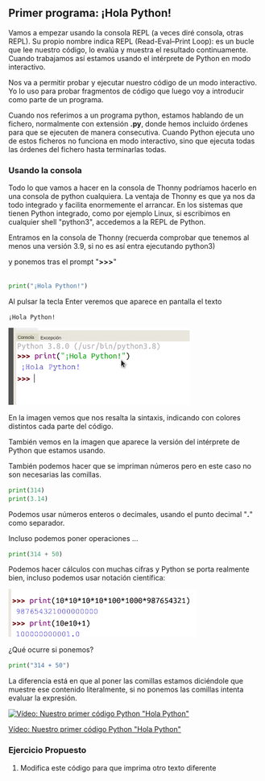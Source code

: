 ## Primer programa: ¡Hola Python!

Vamos a empezar usando la consola REPL (a veces diré consola, otras REPL). Su propio nombre indica REPL (Read-Eval–Print Loop): es un bucle que lee nuestro código, lo evalúa y muestra el resultado continuamente. Cuando trabajamos así estamos usando el intérprete de Python en modo interactivo.

Nos va a permitir probar y ejecutar nuestro código de un modo interactivo. Yo lo uso para probar fragmentos de código que luego voy a introducir como parte de un programa.

Cuando nos referimos a un programa python, estamos hablando de un fichero, normalmente con extensión **.py**, donde hemos incluido órdenes para que se ejecuten de manera consecutiva. Cuando Python ejecuta uno de estos ficheros no funciona en modo interactivo, sino que ejecuta todas las órdenes del fichero hasta terminarlas todas.

### Usando la consola

Todo lo que vamos a hacer en la consola de Thonny podríamos hacerlo en una consola de python cualquiera. La ventaja de Thonny es que ya nos da todo integrado y facilita enormemente el arrancar. En los sistemas que tienen Python integrado, como por ejemplo Linux, si escribimos en cualquier shell "python3", accedemos a la REPL de Python.

Entramos en la consola de Thonny (recuerda comprobar que tenemos al menos una versión 3.9, si no es así entra ejecutando python3)
 
y ponemos tras el prompt "**>>>**"

```python

print("¡Hola Python!")

```

Al pulsar la tecla Enter veremos que aparece en pantalla el texto

```
¡Hola Python!
```
 

!["Hello Python" en la consola](./images/HelloPython_consola.png)

En la imagen vemos que nos resalta la sintaxis, indicando con colores distintos cada parte del código.

También vemos en la imagen que aparece la versión del intérprete de Python que estamos usando.

También podemos hacer que se impriman números pero en  este caso no son necesarias las comillas. 

```python
print(314)
print(3.14)
```

Podemos usar números enteros o decimales, usando el punto decimal "**.**" como separador.

Incluso podemos poner operaciones ...

```python
print(314 + 50)
```

Podemos hacer cálculos con muchas cifras y Python se porta realmente bien, incluso podemos usar notación científica:

![Cálculos matemáticos grandes](./images/CalculosGrandes.png)

 
¿Qué ocurre si ponemos?

```python
print("314 + 50")
```

La diferencia está en que al poner las comillas estamos diciéndole que muestre ese contenido literalmente, si no ponemos las comillas intenta evaluar la expresión. 

[![Vídeo: Nuestro primer código Python "Hola Python"](https://img.youtube.com/vi/xhNefGkhjtU/0.jpg)](https://youtu.be/xhNefGkhjtU)

[Vídeo: Nuestro primer código Python "Hola Python"](https://youtu.be/xhNefGkhjtU)

### Ejercicio Propuesto

1. Modifica este código para que imprima otro texto diferente
